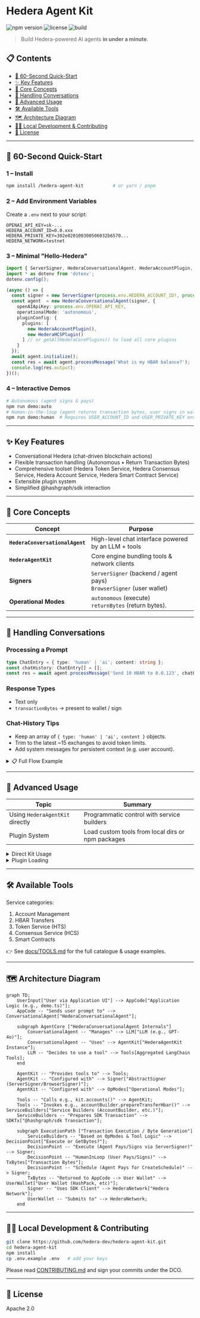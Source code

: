 # Hedera Agent Kit

![npm version](https://badgen.net/npm/v/hedera-agent-kit)
![license](https://badgen.net/github/license/hedera-dev/hedera-agent-kit)
![build](https://badgen.net/github/checks/hedera-dev/hedera-agent-kit)

> Build Hedera-powered AI agents **in under a minute**.

## 📋 Contents

- [🚀 60-Second Quick-Start](#-60-second-quick-start)
- [✨ Key Features](#-key-features)
- [🧠 Core Concepts](#-core-concepts)
- [💬 Handling Conversations](#-handling-conversations)
- [🔧 Advanced Usage](#-advanced-usage)
- [🛠️ Available Tools](#️-available-tools)
- [🗺 Architecture Diagram](#-architecture-diagram)
- [🧑‍💻 Local Development & Contributing](#-local-development--contributing)
- [📜 License](#-license)

---

## 🚀 60-Second Quick-Start

### 1 – Install
```bash
npm install /hedera-agent-kit           # or yarn / pnpm
```


### 2 – Add Environment Variables
Create a `.env` next to your script:
```env
OPENAI_API_KEY=sk-...
HEDERA_ACCOUNT_ID=0.0.xxx
HEDERA_PRIVATE_KEY=302e020100300506032b6570...
HEDERA_NETWORK=testnet
```

### 3 – Minimal "Hello-Hedera"
```ts
import { ServerSigner, HederaConversationalAgent, HederaAccountPlugin, HederaHCSPlugin } from 'hedera-agent-kit';
import * as dotenv from 'dotenv';
dotenv.config();

(async () => {
  const signer = new ServerSigner(process.env.HEDERA_ACCOUNT_ID!, process.env.HEDERA_PRIVATE_KEY!, 'testnet');
  const agent  = new HederaConversationalAgent(signer, {
    openAIApiKey: process.env.OPENAI_API_KEY,
    operationalMode: 'autonomous',
    pluginConfig: {
      plugins: [
        new HederaAccountPlugin(),
        new HederaHCSPlugin()
      ] // or getAllHederaCorePlugins() to load all core plugins
    }
  });
  await agent.initialize();
  const res = await agent.processMessage('What is my HBAR balance?');
  console.log(res.output);
})();
```

### 4 – Interactive Demos
```bash
# Autonomous (agent signs & pays)
npm run demo:auto
# Human-in-the-loop (agent returns transaction bytes, user signs in wallet)
npm run demo:human  # Requires USER_ACCOUNT_ID and USER_PRIVATE_KEY env vars for human signer
```

---

## ✨ Key Features
- Conversational Hedera (chat-driven blockchain actions)
- Flexible transaction handling (Autonomous • Return Transaction Bytes)
- Comprehensive toolset (Hedera Token Service, Hedera Consensus Service, Hedera Account Service, Hedera Smart Contract Service)
- Extensible plugin system
- Simplified @hashgraph/sdk interaction

---

## 🧠 Core Concepts
| Concept | Purpose |
|---------|---------|
| **`HederaConversationalAgent`** | High-level chat interface powered by an LLM + tools |
| **`HederaAgentKit`** | Core engine bundling tools & network clients |
| **Signers** | `ServerSigner` (backend / agent pays)<br>`BrowserSigner` (user wallet) |
| **Operational Modes** | `autonomous` (execute)<br>`returnBytes` (return bytes).

---

## 💬 Handling Conversations
### Processing a Prompt
```ts
type ChatEntry = { type: 'human' | 'ai'; content: string };
const chatHistory: ChatEntry[] = [];
const res = await agent.processMessage('Send 10 HBAR to 0.0.123', chatHistory);
```

### Response Types
- Text only
- `transactionBytes` → present to wallet / sign

### Chat-History Tips
* Keep an array of `{ type: 'human' | 'ai', content }` objects.
* Trim to the latest ~15 exchanges to avoid token limits.
* Add system messages for persistent context (e.g. user account).

<details>
<summary>📋 Full Flow Example</summary>

```ts
import { ServerSigner, HederaConversationalAgent, getAllHederaCorePlugins } from 'hedera-agent-kit';
import prompts from 'prompts';

type ChatEntry = { type: 'human' | 'ai'; content: string };

(async () => {
  const signer = new ServerSigner(process.env.HEDERA_ACCOUNT_ID!, process.env.HEDERA_PRIVATE_KEY!, 'testnet');
  const agent  = new HederaConversationalAgent(signer, {
    openAIApiKey: process.env.OPENAI_API_KEY,
    operationalMode: 'autonomous',
    pluginConfig: {
      plugins: getAllHederaCorePlugins()
    }
  });
  await agent.initialize();

  const chatHistory: ChatEntry[] = [];

  while (true) {
    const { msg } = await prompts({ type: 'text', name: 'msg', message: 'You (exit to quit):' });
    if (!msg || msg.toLowerCase() === 'exit') break;

    chatHistory.push({ type: 'human', content: msg });

    const res = await agent.processMessage(msg, chatHistory);
    console.log('AI:', res.output);
    chatHistory.push({ type: 'ai', content: res.output });

    if (res.transactionBytes) {
      console.log('⚠️  Transaction bytes returned – present to wallet.');
    }
    if (res.scheduleId) {
      console.log('🗓  Scheduled TX ID:', res.scheduleId.toString());
    }

    if (chatHistory.length > 20) chatHistory.splice(0, chatHistory.length - 15);
  }
})();
```
</details>

---

## 🔧 Advanced Usage
| Topic | Summary |
|-------|---------|
| Using `HederaAgentKit` directly | Programmatic control with service builders |
| Plugin System | Load custom tools from local dirs or npm packages |

<details>
<summary>Direct Kit Usage</summary>

```ts
import {
  HederaAgentKit,
  ServerSigner,
} from 'hedera-agent-kit';
import { Hbar } from '@hashgraph/sdk';

async function useKitDirectly() {
  const signer = new ServerSigner(
    process.env.HEDERA_ACCOUNT_ID!,
    process.env.HEDERA_PRIVATE_KEY!,
    'testnet'
  );
  const kit = new HederaAgentKit(signer, undefined, 'autonomous');
  await kit.initialize();

  // Transfer HBAR
  const transferResult = await kit
    .accounts()
    .transferHbar({
      transfers: [
        { accountId: '0.0.RECIPIENT', amount: new Hbar(1) },
        { accountId: signer.getAccountId().toString(), amount: new Hbar(-1) },
      ],
      memo: 'Direct kit HBAR transfer',
    })
    .execute();
  console.log('Transfer result:', transferResult);

  // Create a token
  const createTokenResult = await kit
    .hts()
    .createFungibleToken({
      name: 'My Token',
      symbol: 'TKN',
      decimals: 2,
      initialSupply: 1000,
      maxSupply: 10000,
      memo: 'My first token',
    })
    .execute();
  console.log('Token created:', createTokenResult);
}
```
</details>

<details>
<summary>Plugin Loading</summary>

```ts
import {
  HederaConversationalAgent,
  ServerSigner,
} from 'hedera-agent-kit';

import { HelloWorldPlugin } from './examples/hello-world-plugin'; // or your own plugin

async function useCustomPlugin() {
  const signer = new ServerSigner(
    process.env.HEDERA_ACCOUNT_ID!,
    process.env.HEDERA_PRIVATE_KEY!,
    'testnet'
  );

  // Create the kit with plugin configuration
  const kit = new HederaConversationalAgent(
    signer,
    openAIApiKey: openaiApiKey,
    openAIModelName: 'gpt-4o-mini',
    pluginConfig: {
      plugins: [
        new HelloWorldPlugin()
      ]
    }
  );

  await kit.initialize();

  // Now the kit has all your plugin tools available
  const tools = kit.getAggregatedLangChainTools();
  console.log(
    'Available tools including plugins:',
    tools.map((t) => t.name)
  );
}
```
</details>

---

## 🛠️ Available Tools
Service categories:
1. Account Management
2. HBAR Transfers
3. Token Service (HTS)
4. Consensus Service (HCS)
6. Smart Contracts

👉 See [docs/TOOLS.md](docs/TOOLS.md) for the full catalogue & usage examples.

---

## 🗺 Architecture Diagram
```mermaid
graph TD;
    UserInput["User via Application UI"] --> AppCode["Application Logic (e.g., demo.ts)"];
    AppCode -- "Sends user prompt to" --> ConversationalAgent["HederaConversationalAgent"];

    subgraph AgentCore ["HederaConversationalAgent Internals"]
        ConversationalAgent -- "Manages" --> LLM["LLM (e.g., GPT-4o)"];
        ConversationalAgent -- "Uses" --> AgentKit["HederaAgentKit Instance"];
        LLM -- "Decides to use a tool" --> Tools[Aggregated LangChain Tools];
    end

    AgentKit -- "Provides tools to" --> Tools;
    AgentKit -- "Configured with" --> Signer["AbstractSigner (ServerSigner/BrowserSigner)"];
    AgentKit -- "Configured with" --> OpModes["Operational Modes"];

    Tools -- "Calls e.g., kit.accounts()" --> AgentKit;
    Tools -- "Invokes e.g., accountBuilder.prepareTransferHbar()" --> ServiceBuilders["Service Builders (AccountBuilder, etc.)"];
    ServiceBuilders -- "Prepares SDK Transaction" --> SDKTx["@hashgraph/sdk Transaction"];

    subgraph ExecutionPath ["Transaction Execution / Byte Generation"]
        ServiceBuilders -- "Based on OpModes & Tool Logic" --> DecisionPoint["Execute or GetBytes?"];
        DecisionPoint -- "Execute (Agent Pays/Signs via ServerSigner)" --> Signer;
        DecisionPoint -- "HumanInLoop (User Pays/Signs)" --> TxBytes["Transaction Bytes"];
        DecisionPoint -- "Schedule (Agent Pays for CreateSchedule)" --> Signer;
        TxBytes -- "Returned to AppCode --> User Wallet" --> UserWallet["User Wallet (HashPack, etc)"];
        Signer -- "Uses SDK Client" --> HederaNetwork["Hedera Network"];
        UserWallet -- "Submits to" --> HederaNetwork;
    end
```

---

## 🧑‍💻 Local Development & Contributing
```bash
git clone https://github.com/hedera-dev/hedera-agent-kit.git
cd hedera-agent-kit
npm install
cp .env.example .env   # add your keys
```
Please read [CONTRIBUTING.md](./CONTRIBUTING.md) and sign your commits under the DCO.

---

## 📜 License
Apache 2.0